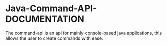 # Java-Command-API- DOCUMENTATION
The command-api is an api for mainly console-based java applications,
this allows the user to create commands with ease.


